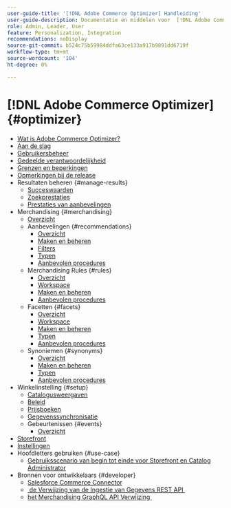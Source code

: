 ```yaml
---
user-guide-title: '[!DNL Adobe Commerce Optimizer] Handleiding'
user-guide-description: Documentatie en middelen voor  [!DNL Adobe Commerce Optimizer].
role: Admin, Leader, User
feature: Personalization, Integration
recommendations: noDisplay
source-git-commit: b524c75b59984ddfa63ce133a917b9891dd6719f
workflow-type: tm+mt
source-wordcount: '104'
ht-degree: 0%

---
```


# [!DNL Adobe Commerce Optimizer] {#optimizer}

- [Wat is Adobe Commerce Optimizer?](overview.md)
- [Aan de slag](get-started.md)
- [Gebruikersbeheer](user-management.md)
- [Gedeelde verantwoordelijkheid](shared-responsibility.md)
- [Grenzen en beperkingen](boundaries-limits.md)
- [Opmerkingen bij de release](release-notes.md)
- Resultaten beheren {#manage-results}
   - [Succeswaarden](./manage-results/success-metrics.md)
   - [Zoekprestaties](./manage-results/search-performance.md)
   - [Prestaties van aanbevelingen](./manage-results/recommendation-performance.md)
- Merchandising {#merchandising}
   - [Overzicht](./merchandising/overview.md)
   - Aanbevelingen {#recommendations}
      - [Overzicht](./merchandising/recommendations/overview.md)
      - [Maken en beheren](./merchandising/recommendations/create.md)
      - [Filters](./merchandising/recommendations/filters.md)
      - [Typen](./merchandising/recommendations/types.md)
      - [Aanbevolen procedures](./merchandising/recommendations/best-practice.md)
   - Merchandising Rules {#rules}
      - [Overzicht](./merchandising/rules/overview.md)
      - [Workspace](./merchandising/rules/workspace.md)
      - [Maken en beheren](./merchandising/rules/add.md)
      - [Aanbevolen procedures](./merchandising/rules/best-practice.md)
   - Facetten {#facets}
      - [Overzicht](./merchandising/facets/overview.md)
      - [Workspace](./merchandising/facets/workspace.md)
      - [Maken en beheren](./merchandising/facets/add.md)
      - [Typen](./merchandising/facets/type.md)
      - [Aanbevolen procedures](./merchandising/facets/best-practice.md)
   - Synoniemen {#synonyms}
      - [Overzicht](./merchandising/synonyms/overview.md)
      - [Maken en beheren](./merchandising/synonyms/add.md)
      - [Typen](./merchandising/synonyms/type.md)
      - [Aanbevolen procedures](./merchandising/synonyms/best-practice.md)
- Winkelinstelling {#setup}
   - [Catalogusweergaven](./setup/catalog-view.md)
   - [Beleid](./setup/policies.md)
   - [Prijsboeken](./setup/pricebooks.md)
   - [Gegevenssynchronisatie](./setup/data-sync.md)
   - Gebeurtenissen {#events}
      - [Overzicht](./setup/events/overview.md)
- [Storefront](storefront.md)
- [Instellingen](settings.md)
- Hoofdletters gebruiken {#use-case}
   - [Gebruiksscenario van begin tot einde voor Storefront en Catalog Administrator](./use-case/admin-use-case.md)
- Bronnen voor ontwikkelaars {#developer}
   - [Salesforce Commerce Connector](./developer/salesforce-connector.md)
   - [&#x200B; de Verwijzing van de Ingestie van Gegevens REST API &#x200B;](https://developer.adobe.com/commerce/services/reference/rest/)
   - [&#x200B; het Merchandising GraphQL API Verwijzing &#x200B;](https://developer.adobe.com/commerce/services/reference/graphql/)
